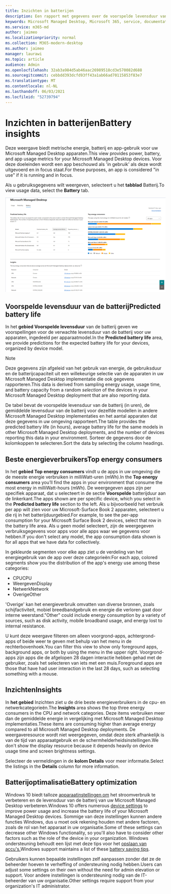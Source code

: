 ```yaml
---
title: Inzichten in batterijen
description: Een rapport met gegevens over de voorspelde levensduur van de batterij en de beste consumenten van stroomverbruikers
keywords: Microsoft Managed Desktop, Microsoft 365, service, documentatie
ms.service: m365-md
author: jaimeo
ms.localizationpriority: normal
ms.collection: M365-modern-desktop
ms.author: jaimeo
manager: laurawi
ms.topic: article
audience: Admin
ms.openlocfilehash: 32ab3a984d5ab46aac26989518cd3e570082d688
ms.sourcegitcommit: cebbdd393dcfd93ff43a1ab66ad70115853f83e7
ms.translationtype: MT
ms.contentlocale: nl-NL
ms.lasthandoff: 06/03/2021
ms.locfileid: "52739794"
---
```

# <a name="battery-insights"></a><span data-ttu-id="4cbd8-104">Inzichten in batterijen</span><span class="sxs-lookup"><span data-stu-id="4cbd8-104">Battery insights</span></span>
<span data-ttu-id="4cbd8-105">Deze weergave biedt metrische energie, batterij en app-gebruik voor uw Microsoft Managed Desktop apparaten.</span><span class="sxs-lookup"><span data-stu-id="4cbd8-105">This view provides power, battery, and app usage metrics for your Microsoft Managed Desktop devices.</span></span> <span data-ttu-id="4cbd8-106">Voor deze doeleinden wordt een app beschouwd als 'in gebruik' als deze wordt uitgevoerd en in focus staat.</span><span class="sxs-lookup"><span data-stu-id="4cbd8-106">For these purposes, an app is considered "in use" if it is running and in focus.</span></span>

<span data-ttu-id="4cbd8-107">Als u gebruiksgegevens wilt weergeven, selecteert u het **tabblad** Batterij.</span><span class="sxs-lookup"><span data-stu-id="4cbd8-107">To view usage data, select the **Battery** tab.</span></span>

![Batterijdeelvenster: voorspelde levensduur van de batterij per apparaatmodel in de linkerbovenhoek, beste energieverbruikers (per app) in de rechterbovenhoek, inzichtentabel aan de onderkant.](../../media/insights_battery.png)

## <a name="predicted-battery-life"></a><span data-ttu-id="4cbd8-110">Voorspelde levensduur van de batterij</span><span class="sxs-lookup"><span data-stu-id="4cbd8-110">Predicted battery life</span></span>

<span data-ttu-id="4cbd8-111">In het **gebied Voorspelde levensduur** van de batterij geven we voorspellingen voor de verwachte levensduur van de batterij voor uw apparaten, ingedeeld per apparaatmodel.</span><span class="sxs-lookup"><span data-stu-id="4cbd8-111">In the **Predicted battery life** area, we provide predictions for the expected battery life for your devices, organized by device model.</span></span>

> [!NOTE]
> <span data-ttu-id="4cbd8-112">Deze gegevens zijn afgeleid van het gebruik van energie, <em></em> de gebruiksduur en de batterijcapaciteit uit een willekeurige selectie van de apparaten in uw Microsoft Managed Desktop implementatie die ook gegevens rapporteren.</span><span class="sxs-lookup"><span data-stu-id="4cbd8-112">This data is derived from sampling energy usage, usage time, and battery capacity from a random <em>selection</em> of the devices in your Microsoft Managed Desktop deployment that are also reporting data.</span></span>

<span data-ttu-id="4cbd8-113">De tabel bevat de voorspelde levensduur van de batterij (in uren), de gemiddelde levensduur van de batterij voor dezelfde modellen in andere Microsoft Managed Desktop implementaties en het aantal apparaten dat deze gegevens in uw omgeving rapporteert.</span><span class="sxs-lookup"><span data-stu-id="4cbd8-113">The table provides the predicted battery life (in hours), average battery life for the same models in other Microsoft Managed Desktop deployments, and the number of devices reporting this data in your environment.</span></span> <span data-ttu-id="4cbd8-114">Sorteer de gegevens door de kolomkoppen te selecteren.</span><span class="sxs-lookup"><span data-stu-id="4cbd8-114">Sort the data by selecting the column headings.</span></span>



## <a name="top-energy-consumers"></a><span data-ttu-id="4cbd8-115">Beste energieverbruikers</span><span class="sxs-lookup"><span data-stu-id="4cbd8-115">Top energy consumers</span></span>

<span data-ttu-id="4cbd8-116">In het **gebied Top energy consumers** vindt u de apps in uw omgeving die de meeste energie verbruiken in milliWatt-uren (mWh).</span><span class="sxs-lookup"><span data-stu-id="4cbd8-116">In the **Top energy consumers** area you’ll find the apps in your environment that consume the most energy in milliWatt-hours (mWh).</span></span> <span data-ttu-id="4cbd8-117">De weergegeven apps zijn per specifiek apparaat, dat u selecteert in de sectie **Voorspelde** batterijduur aan de linkerkant.</span><span class="sxs-lookup"><span data-stu-id="4cbd8-117">The apps shown are per specific device, which you select in the **Predicted battery life** section to the left.</span></span> <span data-ttu-id="4cbd8-118">Als u bijvoorbeeld het verbruik per app wilt zien voor uw Microsoft-Surface Book 2 apparaten, selecteert u die rij in het batterijduurgebied.</span><span class="sxs-lookup"><span data-stu-id="4cbd8-118">For example, to see the per-app consumption for your Microsoft Surface Book 2 devices, select that row in the battery life area.</span></span> <span data-ttu-id="4cbd8-119">Als u geen model selecteert, zijn de weergegeven verbruiksgegevens voor apps voor alle apps waar we gegevens voor hebben.</span><span class="sxs-lookup"><span data-stu-id="4cbd8-119">If you don't select any model, the app consumption data shown is for all apps that we have data for collectively.</span></span>

 <span data-ttu-id="4cbd8-120">In gekleurde segmenten voor elke app ziet u de verdeling van het energiegebruik van de app over deze categorieën:</span><span class="sxs-lookup"><span data-stu-id="4cbd8-120">For each app, colored segments show you the distribution of the app's energy use among these categories:</span></span>

- <span data-ttu-id="4cbd8-121">CPU</span><span class="sxs-lookup"><span data-stu-id="4cbd8-121">CPU</span></span>
- <span data-ttu-id="4cbd8-122">Weergeven</span><span class="sxs-lookup"><span data-stu-id="4cbd8-122">Display</span></span>
- <span data-ttu-id="4cbd8-123">Netwerk</span><span class="sxs-lookup"><span data-stu-id="4cbd8-123">Network</span></span>
- <span data-ttu-id="4cbd8-124">Overige</span><span class="sxs-lookup"><span data-stu-id="4cbd8-124">Other</span></span>

<span data-ttu-id="4cbd8-125">'Overige' kan het energieverbruik omvatten van diverse bronnen, zoals schijfactiviteit, mobiel breedbandgebruik en energie die verloren gaat door interne weerstand.</span><span class="sxs-lookup"><span data-stu-id="4cbd8-125">"Other" could include energy consumption by a variety of sources, such as disk activity, mobile broadband usage, and energy lost to internal resistance.</span></span> 

<span data-ttu-id="4cbd8-126">U kunt deze weergave filteren om alleen voorgrond-apps, achtergrond-apps of beide weer te geven met behulp van het menu in de rechterbovenhoek.</span><span class="sxs-lookup"><span data-stu-id="4cbd8-126">You can filter this view to show only foreground apps, background apps, or both by using the menu in the upper right.</span></span> <span data-ttu-id="4cbd8-127">Voorgrond-apps zijn apps die de afgelopen 28 dagen interactie hebben gehad met de gebruiker, zoals het selecteren van iets met een muis.</span><span class="sxs-lookup"><span data-stu-id="4cbd8-127">Foreground apps are those that have had user interaction in the last 28 days, such as selecting something with a mouse.</span></span>

## <a name="insights"></a><span data-ttu-id="4cbd8-128">Inzichten</span><span class="sxs-lookup"><span data-stu-id="4cbd8-128">Insights</span></span>

<span data-ttu-id="4cbd8-129">In **het gebied** Inzichten ziet u de drie beste energieverbruikers in de cpu- en netwerkcategorieën.</span><span class="sxs-lookup"><span data-stu-id="4cbd8-129">The **Insights** area shows the top three energy consumers in the CPU and network categories.</span></span> <span data-ttu-id="4cbd8-130">Deze items verbruiken meer dan de gemiddelde energie in vergelijking met Microsoft Managed Desktop implementaties.</span><span class="sxs-lookup"><span data-stu-id="4cbd8-130">These items are consuming higher than average energy compared to all Microsoft Managed Desktop deployments.</span></span> <span data-ttu-id="4cbd8-131">De weergaveresource wordt niet weergegeven, omdat deze sterk afhankelijk is van de tijd van apparaatgebruik en de schermhelderheidsinstellingen.</span><span class="sxs-lookup"><span data-stu-id="4cbd8-131">We don't show the display resource because it depends heavily on device usage time and screen brightness settings.</span></span> 

<span data-ttu-id="4cbd8-132">Selecteer de vermeldingen in de **kolom Details** voor meer informatie.</span><span class="sxs-lookup"><span data-stu-id="4cbd8-132">Select the listings in the **Details** column for more information.</span></span>

## <a name="battery-optimization"></a><span data-ttu-id="4cbd8-133">Batterijoptimalisatie</span><span class="sxs-lookup"><span data-stu-id="4cbd8-133">Battery optimization</span></span>

<span data-ttu-id="4cbd8-134">Windows 10 biedt talloze [apparaatinstellingen om](https://support.microsoft.com/help/20443/windows-10-battery-saving-tips) het stroomverbruik te verbeteren en de levensduur van de batterij van uw Microsoft Managed Desktop verbeteren.</span><span class="sxs-lookup"><span data-stu-id="4cbd8-134">Windows 10 offers numerous [device settings](https://support.microsoft.com/help/20443/windows-10-battery-saving-tips) to improve power usage and increase the battery life of your Microsoft Managed Desktop devices.</span></span> <span data-ttu-id="4cbd8-135">Sommige van deze instellingen kunnen andere functies Windows, dus u moet ook rekening houden met andere factoren, zoals de rol van het apparaat in uw organisatie.</span><span class="sxs-lookup"><span data-stu-id="4cbd8-135">Some of these settings can decrease other Windows functionality, so you'll also have to consider other factors such as the role of the device in your organization.</span></span> <span data-ttu-id="4cbd8-136">Windows ondersteuning behoudt een lijst met deze tips voor het [opslaan van accu's.](https://support.microsoft.com/help/20443/windows-10-battery-saving-tips)</span><span class="sxs-lookup"><span data-stu-id="4cbd8-136">Windows support maintains a list of these [battery saving tips](https://support.microsoft.com/help/20443/windows-10-battery-saving-tips).</span></span>

<span data-ttu-id="4cbd8-137">Gebruikers kunnen bepaalde instellingen zelf aanpassen zonder dat ze de beheerder hoeven te verheffing of ondersteuning nodig hebben.</span><span class="sxs-lookup"><span data-stu-id="4cbd8-137">Users can adjust some settings on their own without the need for admin elevation or support.</span></span> <span data-ttu-id="4cbd8-138">Voor andere instellingen is ondersteuning nodig van de IT-beheerder van uw organisatie.</span><span class="sxs-lookup"><span data-stu-id="4cbd8-138">Other settings require support from your organization's IT administrator.</span></span>
